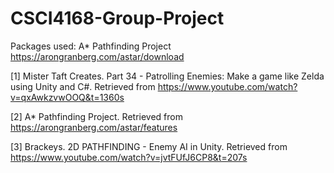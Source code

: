 # CSCI4168-Group-Project

Packages used: 
A* Pathfinding Project
https://arongranberg.com/astar/download

[1] Mister Taft Creates. Part 34 - Patrolling Enemies: Make a game like Zelda using Unity and C#. Retrieved from https://www.youtube.com/watch?v=qxAwkzvwOOQ&t=1360s

[2] A* Pathfinding Project. Retrieved from https://arongranberg.com/astar/features

[3] Brackeys. 2D PATHFINDING - Enemy AI in Unity. Retrieved from https://www.youtube.com/watch?v=jvtFUfJ6CP8&t=207s